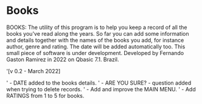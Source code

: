 # Books
BOOKS: The utility of this program is to help you keep a record of all the books you've read along the years. So far you can add some information and details together with the names of the books you add, for instance author, genre and rating. The date will be added automatically too. This small piece of software is under development. Developed by Fernando Gaston Ramirez in 2022 on Qbasic 7.1. Brazil.


'[v 0.2 - March 2022]

' - DATE added to the books details.
' - ARE YOU SURE? - question added when trying to delete records.
' - Add and improve the MAIN MENU.
' - Add RATINGS from 1 to 5 for books.

